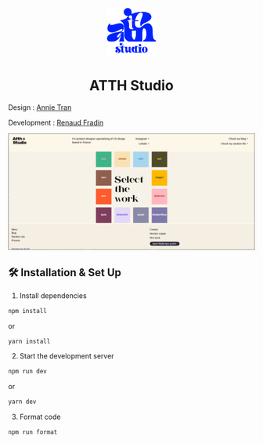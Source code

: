 <div align="center">
  <img alt="logo ATTH Studio" src="./app/assets/img/logo.svg" width="100" />
</div>
<h1 align="center">
  ATTH Studio
</h1>
<p>Design : <a href="https://www.behance.net/annietran8">Annie Tran</a></p>
<p>Development : <a href="https://github.com/Renaudfradin">Renaud Fradin</a></p>

![folio](app/assets/img/portfolio.png)

## 🛠 Installation & Set Up

1. Install dependencies

```sh
npm install
```

or

```sh
yarn install
```

2. Start the development server

```sh
npm run dev
```

or

```sh
yarn dev
```

3. Format code

```sh
npm run format
```
